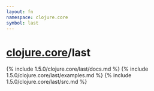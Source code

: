 ```yaml
---
layout: fn
namespace: clojure.core
symbol: last
---
```


# [clojure.core](../)/last

{% include 1.5.0/clojure.core/last/docs.md %}
{% include 1.5.0/clojure.core/last/examples.md %}
{% include 1.5.0/clojure.core/last/src.md %}

